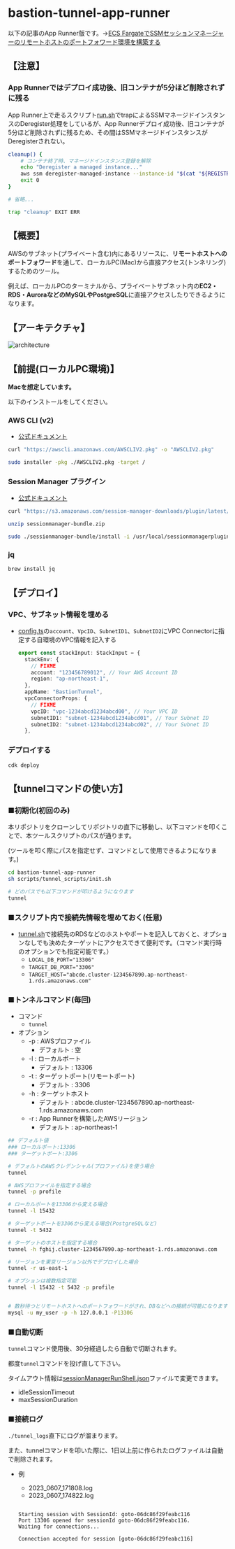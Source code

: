 # bastion-tunnel-app-runner

以下の記事のApp Runner版です。→[ECS FargateでSSMセッションマネージャーのリモートホストのポートフォワード環境を構築する](https://go-to-k.hatenablog.com/entry/ecs-fargate-ssm-remote-port-forward)

## 【注意】

### App Runnerではデプロイ成功後、旧コンテナが5分ほど削除されずに残る

App Runner上で走るスクリプト[run.sh](./scripts/deploy_scripts/run.sh)でtrapによるSSMマネージドインスタンスのDeregister処理をしているが、App Runnerデプロイ成功後、旧コンテナが5分ほど削除されずに残るため、その間はSSMマネージドインスタンスがDeregisterされない。

```sh
cleanup() {
	# コンテナ終了時、マネージドインスタンス登録を解除
	echo "Deregister a managed instance..."
	aws ssm deregister-managed-instance --instance-id "$(cat "${REGISTRATION_FILE}" | jq -r .ManagedInstanceID)" || true
	exit 0
}

# 省略...

trap "cleanup" EXIT ERR
```

## 【概要】

AWSのサブネット(プライベート含む)内にあるリソースに、**リモートホストへのポートフォワード**を通して、ローカルPC(Mac)から直接アクセス(トンネリング)するためのツール。

例えば、ローカルPCのターミナルから、プライベートサブネット内の**EC2・RDS・AuroraなどのMySQLやPostgreSQL**に直接アクセスしたりできるようになります。

## 【アーキテクチャ】

![architecture](./architecture.drawio.svg)

## 【前提(ローカルPC環境)】

**Macを想定しています。**

以下のインストールをしてください。

### AWS CLI (v2)

- [公式ドキュメント](https://docs.aws.amazon.com/ja_jp/cli/latest/userguide/getting-started-install.html)

```sh
curl "https://awscli.amazonaws.com/AWSCLIV2.pkg" -o "AWSCLIV2.pkg"

sudo installer -pkg ./AWSCLIV2.pkg -target /
```

### Session Manager プラグイン

- [公式ドキュメント](https://docs.aws.amazon.com/ja_jp/systems-manager/latest/userguide/session-manager-working-with-install-plugin.html#install-plugin-macos)

```sh
curl "https://s3.amazonaws.com/session-manager-downloads/plugin/latest/mac/sessionmanager-bundle.zip" -o "sessionmanager-bundle.zip"

unzip sessionmanager-bundle.zip

sudo ./sessionmanager-bundle/install -i /usr/local/sessionmanagerplugin -b /usr/local/bin/session-manager-plugin
```

### jq

```sh
brew install jq
```

## 【デプロイ】

### VPC、サブネット情報を埋める

- [config.ts](./lib/config.ts)の`account`、`VpcID`、`SubnetID1`、`SubnetID2`にVPC Connectorに指定する自環境のVPC情報を記入する
  ```ts
  export const stackInput: StackInput = {
    stackEnv: {
      // FIXME
      account: "123456789012", // Your AWS Account ID
      region: "ap-northeast-1",
    },
    appName: "BastionTunnel",
    vpcConnectorProps: {
      // FIXME
      vpcID: "vpc-1234abcd1234abcd00", // Your VPC ID
      subnetID1: "subnet-1234abcd1234abcd01", // Your Subnet ID
      subnetID2: "subnet-1234abcd1234abcd02", // Your Subnet ID
    },
  ```

### デプロイする

```sh
cdk deploy
```

## 【tunnelコマンドの使い方】

### ■初期化(初回のみ)

本リポジトリをクローンしてリポジトリの直下に移動し、以下コマンドを叩くことで、本ツールスクリプトのパスが通ります。

(ツールを叩く際にパスを指定せず、コマンドとして使用できるようになります。)

```sh
cd bastion-tunnel-app-runner
sh scripts/tunnel_scripts/init.sh

# どのパスでも以下コマンドが叩けるようになります
tunnel
```

### ■スクリプト内で接続先情報を埋めておく(任意)

- [tunnel.sh](./scripts/tunnel_scripts/tunnel.sh)で接続先のRDSなどのホストやポートを記入しておくと、オプションなしでも決めたターゲットにアクセスできて便利です。（コマンド実行時のオプションでも指定可能です。）
  - `LOCAL_DB_PORT="13306"`
  - `TARGET_DB_PORT="3306"`
  - `TARGET_HOST="abcde.cluster-1234567890.ap-northeast-1.rds.amazonaws.com"`

### ■トンネルコマンド(毎回)

- コマンド
  - `tunnel`
- オプション
  - -p : AWSプロファイル
    - デフォルト : 空
  - -l : ローカルポート
    - デフォルト : 13306
  - -t : ターゲットポート(リモートポート)
    - デフォルト : 3306
  - -h : ターゲットホスト
    - デフォルト : abcde.cluster-1234567890.ap-northeast-1.rds.amazonaws.com
  - -r : App Runnerを構築したAWSリージョン
    - デフォルト : ap-northeast-1

```sh
## デフォルト値
### ローカルポート:13306
### ターゲットポート:3306

# デフォルトのAWSクレデンシャル(プロファイル)を使う場合
tunnel

# AWSプロファイルを指定する場合
tunnel -p profile

# ローカルポートを13306から変える場合
tunnel -l 15432

# ターゲットポートを3306から変える場合(PostgreSQLなど)
tunnel -t 5432

# ターゲットのホストを指定する場合
tunnel -h fghij.cluster-1234567890.ap-northeast-1.rds.amazonaws.com

# リージョンを東京リージョン以外でデプロイした場合
tunnel -r us-east-1

# オプションは複数指定可能
tunnel -l 15432 -t 5432 -p profile


# 数秒待つとリモートホストへのポートフォワードがされ、DBなどへの接続が可能になります
mysql -u my_user -p -h 127.0.0.1 -P13306

```

### ■自動切断

`tunnel`コマンド使用後、30分経過したら自動で切断されます。

都度`tunnel`コマンドを投げ直して下さい。

タイムアウト情報は[sessionManagerRunShell.json](./deploy_scripts/sessionManagerRunShell.json)ファイルで変更できます。
- idleSessionTimeout
- maxSessionDuration

### ■接続ログ

`./tunnel_logs`直下にログが溜まります。

また、tunnelコマンドを叩いた際に、1日以上前に作られたログファイルは自動で削除されます。

- 例
  - 2023_0607_171808.log
  - 2023_0607_174822.log

  ```
  
  Starting session with SessionId: goto-06dc86f29feabc116
  Port 13306 opened for sessionId goto-06dc86f29feabc116.
  Waiting for connections...
  
  Connection accepted for session [goto-06dc86f29feabc116]
  ```
